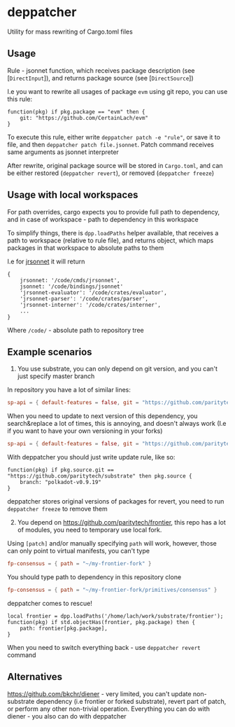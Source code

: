 # deppatcher

Utility for mass rewriting of Cargo.toml files

## Usage

Rule - jsonnet function, which receives package description (see [`DirectInput`]), and returns package source (see [`DirectSource`])

I.e you want to rewrite all usages of package `evm` using git repo, you can use this rule:

```jsonnet
function(pkg) if pkg.package == "evm" then {
	git: "https://github.com/CertainLach/evm"
}
```

To execute this rule, either write `deppatcher patch -e "rule"`, or save it to file, and then `deppatcher patch file.jsonnet`. Patch command receives same arguments as jsonnet interpreter

After rewrite, original package source will be stored in `Cargo.toml`, and can be either restored (`deppatcher revert`), or removed (`deppatcher freeze`)

## Usage with local workspaces

For path overrides, cargo expects you to provide full path to dependency, and in case of workspace - path to dependency in this workspace

To simplify things, there is `dpp.loadPaths` helper available, that receives a path to workspace (relative to rule file), and returns object, which maps packages in that workspace to absolute paths to them

I.e for [jrsonnet](https://github.com/CertainLach/jrsonnet) it will return
```jsonnet
{
	jrsonnet: '/code/cmds/jrsonnet',
	jsonnet: '/code/bindings/jsonnet'
	'jrsonnet-evaluator': '/code/crates/evaluator',
	'jrsonnet-parser': '/code/crates/parser',
	'jrsonnet-interner': '/code/crates/interner',
	...
}
```
Where `/code/` - absolute path to repository tree

## Example scenarios

1. You use substrate, you can only depend on git version, and you can't just specify master branch

In repository you have a lot of similar lines:
```toml
sp-api = { default-features = false, git = "https://github.com/paritytech/substrate", branch = "polkadot-v0.9.18" }
```
When you need to update to next version of this dependency, you search&replace a lot of times, this is annoying, and doesn't always work (I.e if you want to have your own versioning in your forks)
```toml
sp-api = { default-features = false, git = "https://github.com/paritytech/substrate", branch = "polkadot-v0.9.19" }
```

With deppatcher you should just write update rule, like so:
```jsonnet
function(pkg) if pkg.source.git == "https://github.com/paritytech/substrate" then pkg.source {
	branch: "polkadot-v0.9.19"
}
```

deppatcher stores original versions of packages for revert, you need to run `deppatcher freeze` to remove them

2. You depend on https://github.com/paritytech/frontier, this repo has a lot of modules, you need to temporary use local fork.

Using `[patch]` and/or manually specifying `path` will work, however, those can only point to virtual manifests, you can't type
```toml
fp-consensus = { path = "~/my-frontier-fork" }
```
You should type path to dependency in this repository clone
```toml
fp-consensus = { path = "~/my-frontier-fork/primitives/consensus" }
```

deppatcher comes to rescue!
```jsonnet
local frontier = dpp.loadPaths('/home/lach/work/substrate/frontier');
function(pkg) if std.objectHas(frontier, pkg.package) then {
	path: frontier[pkg.package],
}
```

When you need to switch everything back - use `deppatcher revert` command

## Alternatives
https://github.com/bkchr/diener - very limited, you can't update non-substrate dependency (i.e frontier or forked substrate), revert part of patch, or perform any other non-trivial operation. Everything you can do with diener - you also can do with deppatcher
